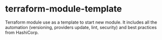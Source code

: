 # terraform-module-template
Terraform module use as a template to start new module. It includes all the automation (versioning, providers update, lint, security) and best practices from HashiCorp.
